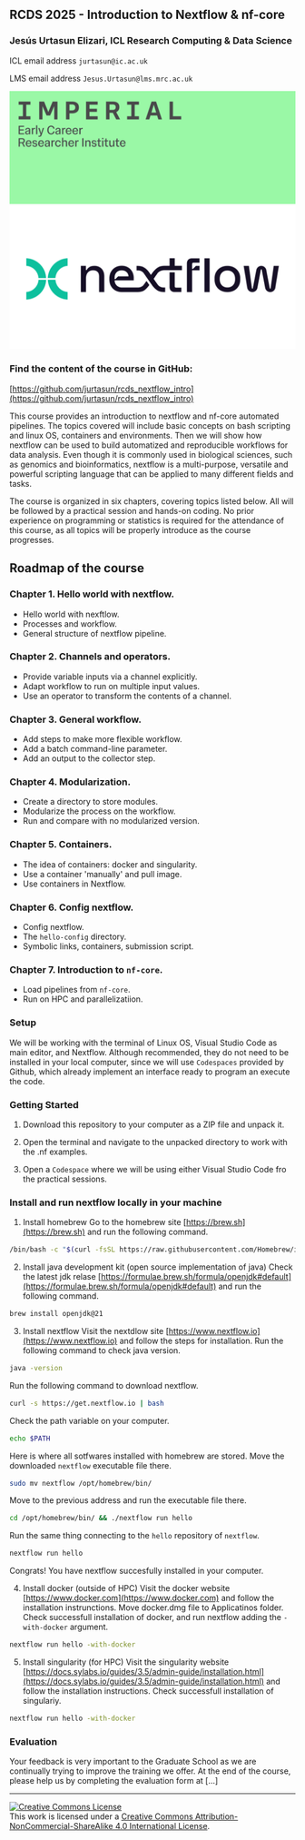 ## RCDS 2025 - Introduction to Nextflow & nf-core

### Jesús Urtasun Elizari, ICL Research Computing & Data Science

ICL email address `jurtasun@ic.ac.uk`

LMS email address `Jesus.Urtasun@lms.mrc.ac.uk`

<img src="/readme_figures/imperial_ecri.png">
<img src="/readme_figures/nextflow-logo.png">

### Find the content of the course in GitHub:
[https://github.com/jurtasun/rcds_nextflow_intro](https://github.com/jurtasun/rcds_nextflow_intro)

This course provides an introduction to nextflow and nf-core automated pipelines.
The topics covered will include basic concepts on bash scripting and linux OS, containers and environments.
Then we will show how nextflow can be used to build automatized and reproducible workflows for data analysis.
Even though it is commonly used in biological sciences, such as genomics and bioinformatics, 
nextflow is a multi-purpose, versatile and powerful scripting language that can be applied to many different fields and tasks.

The course is organized in six chapters, covering topics listed below. All will be followed by a practical session and hands-on coding.
No prior experience on programming or statistics is required for the attendance of this course, as all topics will be properly introduce as the course progresses.

## Roadmap of the course

### Chapter 1. Hello world with nextflow.

- Hello world with nexftlow.
- Processes and workflow.
- General structure of nextflow pipeline.

### Chapter 2. Channels and operators.

- Provide variable inputs via a channel explicitly.
- Adapt workflow to run on multiple input values.
- Use an operator to transform the contents of a channel.

### Chapter 3. General workflow.

- Add steps to make more flexible workflow.
- Add a batch command-line parameter.
- Add an output to the collector step.

### Chapter 4. Modularization.

- Create a directory to store modules.
- Modularize the process on the workflow.
- Run and compare with no modularized version.

### Chapter 5. Containers.

- The idea of containers: docker and singularity.
- Use a container 'manually' and pull image.
- Use containers in Nextflow.

### Chapter 6. Config nextflow.

- Config nextflow.
- The `hello-config` directory.
- Symbolic links, containers, submission script.

### Chapter 7. Introduction to `nf-core`.

- Load pipelines from `nf-core`.
- Run on HPC and parallelizatiion.

### Setup

We will be working with the terminal of Linux OS, Visual Studio Code as main editor, and Nextflow.
Although recommended, they do not need to be installed in your local computer, since we will use `Codespaces` provided by Github, 
which already implement an interface ready to program an execute the code.

### Getting Started

1. Download this repository to your computer as a ZIP file and unpack it.

2. Open the terminal and navigate to the unpacked directory to work with the .nf examples.

3. Open a `Codespace` where we will be using either Visual Studio Code fro the practical sessions.

### Install and run nextflow locally in your machine

1. Install homebrew
Go to the homebrew site [https://brew.sh](https://brew.sh) and run the following command.
```bash
/bin/bash -c "$(curl -fsSL https://raw.githubusercontent.com/Homebrew/install/HEAD/install.sh)"
```

2. Install java development kit (open source implementation of java)
Check the latest jdk relase [https://formulae.brew.sh/formula/openjdk#default](https://formulae.brew.sh/formula/openjdk#default) and run the following command.
```bash
brew install openjdk@21
```

3. Install nextflow
Visit the nextdlow site [https://www.nextflow.io](https://www.nextflow.io) and follow the steps for installation.
Run the following command to check java version.
```bash
java -version
```
Run the following command to download nextflow.
```bash
curl -s https://get.nextflow.io | bash
```
Check the path variable on your computer.
```bash
echo $PATH
```
Here is where all sotfwares installed with homebrew are stored. Move the downloaded `nextflow` executable file there.
```bash
sudo mv nextflow /opt/homebrew/bin/
```
Move to the previous address and run the executable file there.
```bash
cd /opt/homebrew/bin/ && ./nextflow run hello
```
Run the same thing connecting to the `hello` repository of `nextflow`.
```bash
nextflow run hello
```
Congrats! You have nextflow succesfully installed in your computer.

4. Install docker (outside of HPC)
Visit the docker website [https://www.docker.com](https://www.docker.com) and follow the installation instrunctions.
Move docker.dmg file to Applicatinos folder.
Check successfull installation of docker, and run nextflow adding the `-with-docker` argument.
```bash
nextflow run hello -with-docker
```

5. Install singularity (for HPC)
Visit the singularity website [https://docs.sylabs.io/guides/3.5/admin-guide/installation.html](https://docs.sylabs.io/guides/3.5/admin-guide/installation.html) and follow the installation instructions.
Check successfull installation of singulariy.
```bash
nextflow run hello -with-docker
```

### Evaluation

Your feedback is very important to the Graduate School as we are continually trying to improve the training we offer.
At the end of the course, please help us by completing the evaluation form at [...]

<hr>
<a rel="license" href="http://creativecommons.org/licenses/by-nc-sa/4.0/"><img alt="Creative Commons License" style="border-width:0" src="https://i.creativecommons.org/l/by-nc-sa/4.0/80x15.png" /></a><br />This work is licensed under a <a rel="license" href="http://creativecommons.org/licenses/by-nc-sa/4.0/">Creative Commons Attribution-NonCommercial-ShareAlike 4.0 International License</a>.
